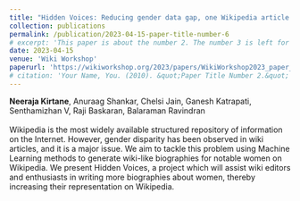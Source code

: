 ```yaml
---
title: "Hidden Voices: Reducing gender data gap, one Wikipedia article at a time"
collection: publications
permalink: /publication/2023-04-15-paper-title-number-6
# excerpt: 'This paper is about the number 2. The number 3 is left for future work.'
date: 2023-04-15
venue: 'Wiki Workshop'
paperurl: 'https://wikiworkshop.org/2023/papers/WikiWorkshop2023_paper_23.pdf'
# citation: 'Your Name, You. (2010). &quot;Paper Title Number 2.&quot; <i>Journal 1</i>. 1(2).'
---
```

**Neeraja Kirtane**, Anuraag Shankar, Chelsi Jain, Ganesh Katrapati, Senthamizhan V, Raji Baskaran, Balaraman Ravindran<br><br> Wikipedia is the most widely available structured repository of information on the Internet. However, gender disparity has been observed in wiki articles, and it is a major issue. We aim to tackle this problem using Machine Learning methods to generate wiki-like biographies for notable women on Wikipedia. We present Hidden Voices, a project which will assist wiki editors and enthusiasts in writing more biographies about women, thereby increasing their representation on Wikipedia.
